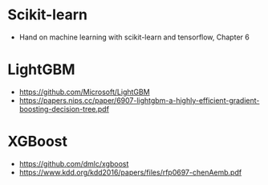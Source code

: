 # Scikit-learn
- Hand on machine learning with scikit-learn and tensorflow, Chapter 6

# LightGBM
- https://github.com/Microsoft/LightGBM 
- https://papers.nips.cc/paper/6907-lightgbm-a-highly-efficient-gradient-boosting-decision-tree.pdf

# XGBoost 
- https://github.com/dmlc/xgboost
- https://www.kdd.org/kdd2016/papers/files/rfp0697-chenAemb.pdf
